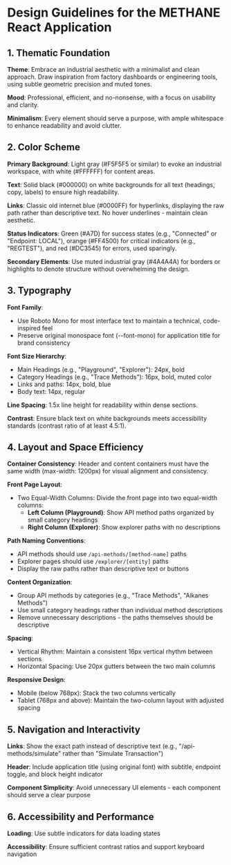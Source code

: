 # Design Guidelines for the METHANE React Application

## 1. Thematic Foundation
**Theme**: Embrace an industrial aesthetic with a minimalist and clean approach. Draw inspiration from factory dashboards or engineering tools, using subtle geometric precision and muted tones.

**Mood**: Professional, efficient, and no-nonsense, with a focus on usability and clarity.

**Minimalism**: Every element should serve a purpose, with ample whitespace to enhance readability and avoid clutter.

## 2. Color Scheme
**Primary Background**: Light gray (#F5F5F5 or similar) to evoke an industrial workspace, with white (#FFFFFF) for content areas.

**Text**: Solid black (#000000) on white backgrounds for all text (headings, copy, labels) to ensure high readability.

**Links**: Classic old internet blue (#0000FF) for hyperlinks, displaying the raw path rather than descriptive text. No hover underlines - maintain clean aesthetic.

**Status Indicators**: Green (#A7D) for success states (e.g., "Connected" or "Endpoint: LOCAL"), orange (#FF4500) for critical indicators (e.g., "REGTEST"), and red (#DC3545) for errors, used sparingly.

**Secondary Elements**: Use muted industrial gray (#4A4A4A) for borders or highlights to denote structure without overwhelming the design.

## 3. Typography
**Font Family**:
- Use Roboto Mono for most interface text to maintain a technical, code-inspired feel
- Preserve original monospace font (--font-mono) for application title for brand consistency

**Font Size Hierarchy**:
- Main Headings (e.g., "Playground", "Explorer"): 24px, bold
- Category Headings (e.g., "Trace Methods"): 16px, bold, muted color
- Links and paths: 14px, bold, blue
- Body text: 14px, regular

**Line Spacing**: 1.5x line height for readability within dense sections.

**Contrast**: Ensure black text on white backgrounds meets accessibility standards (contrast ratio of at least 4.5:1).

## 4. Layout and Space Efficiency
**Container Consistency**: Header and content containers must have the same width (max-width: 1200px) for visual alignment and consistency.

**Front Page Layout**:
- Two Equal-Width Columns: Divide the front page into two equal-width columns:
  - **Left Column (Playground)**: Show API method paths organized by small category headings
  - **Right Column (Explorer)**: Show explorer paths with no descriptions

**Path Naming Conventions**:
- API methods should use `/api-methods/[method-name]` paths
- Explorer pages should use `/explorer/[entity]` paths
- Display the raw paths rather than descriptive text or buttons

**Content Organization**:
- Group API methods by categories (e.g., "Trace Methods", "Alkanes Methods")
- Use small category headings rather than individual method descriptions
- Remove unnecessary descriptions - the paths themselves should be descriptive

**Spacing**:
- Vertical Rhythm: Maintain a consistent 16px vertical rhythm between sections
- Horizontal Spacing: Use 20px gutters between the two main columns

**Responsive Design**:
- Mobile (below 768px): Stack the two columns vertically
- Tablet (768px and above): Maintain the two-column layout with adjusted spacing

## 5. Navigation and Interactivity
**Links**: Show the exact path instead of descriptive text (e.g., "/api-methods/simulate" rather than "Simulate Transaction")

**Header**: Include application title (using original font) with subtitle, endpoint toggle, and block height indicator

**Component Simplicity**: Avoid unnecessary UI elements - each component should serve a clear purpose

## 6. Accessibility and Performance
**Loading**: Use subtle indicators for data loading states

**Accessibility**: Ensure sufficient contrast ratios and support keyboard navigation
